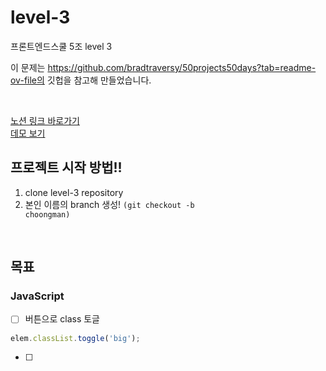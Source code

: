 # level-3

프론트엔드스쿨 5조 level 3

이 문제는 https://github.com/bradtraversy/50projects50days?tab=readme-ov-file의 깃헙을 참고해 만들었습니다.

<br>

[노션 링크 바로가기](https://www.notion.so/Level-3-a66d059b378c468c9d12be7491b250ac)
<br>
[데모 보기](https://50projects50days.com/projects/3d-background-boxes/)

## 프로젝트 시작 방법!!
1. clone level-3 repository
2. 본인 이름의 branch 생성! <code>(git checkout -b choongman)</code> 

<br>

## 목표

### JavaScript

- [ ] 버튼으로 class 토글

```js
elem.classList.toggle('big');
```

- [ ]
